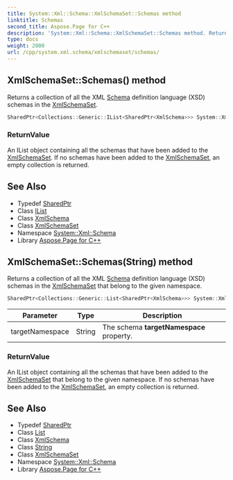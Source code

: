 ```yaml
---
title: System::Xml::Schema::XmlSchemaSet::Schemas method
linktitle: Schemas
second_title: Aspose.Page for C++
description: 'System::Xml::Schema::XmlSchemaSet::Schemas method. Returns a collection of all the XML Schema definition language (XSD) schemas in the XmlSchemaSet in C++.'
type: docs
weight: 2000
url: /cpp/system.xml.schema/xmlschemaset/schemas/
---
```

## XmlSchemaSet::Schemas() method


Returns a collection of all the XML [Schema](../../) definition language (XSD) schemas in the [XmlSchemaSet](../).

```cpp
SharedPtr<Collections::Generic::IList<SharedPtr<XmlSchema>>> System::Xml::Schema::XmlSchemaSet::Schemas()
```


### ReturnValue

An IList object containing all the schemas that have been added to the [XmlSchemaSet](../). If no schemas have been added to the [XmlSchemaSet](../), an empty collection is returned.

## See Also

* Typedef [SharedPtr](../../../system/sharedptr/)
* Class [IList](../../../system.collections.generic/ilist/)
* Class [XmlSchema](../../xmlschema/)
* Class [XmlSchemaSet](../)
* Namespace [System::Xml::Schema](../../)
* Library [Aspose.Page for C++](../../../)
## XmlSchemaSet::Schemas(String) method


Returns a collection of all the XML [Schema](../../) definition language (XSD) schemas in the [XmlSchemaSet](../) that belong to the given namespace.

```cpp
SharedPtr<Collections::Generic::List<SharedPtr<XmlSchema>>> System::Xml::Schema::XmlSchemaSet::Schemas(String targetNamespace)
```


| Parameter | Type | Description |
| --- | --- | --- |
| targetNamespace | String | The schema **targetNamespace** property. |

### ReturnValue

An IList object containing all the schemas that have been added to the [XmlSchemaSet](../) that belong to the given namespace. If no schemas have been added to the [XmlSchemaSet](../), an empty collection is returned.

## See Also

* Typedef [SharedPtr](../../../system/sharedptr/)
* Class [List](../../../system.collections.generic/list/)
* Class [XmlSchema](../../xmlschema/)
* Class [String](../../../system/string/)
* Class [XmlSchemaSet](../)
* Namespace [System::Xml::Schema](../../)
* Library [Aspose.Page for C++](../../../)
